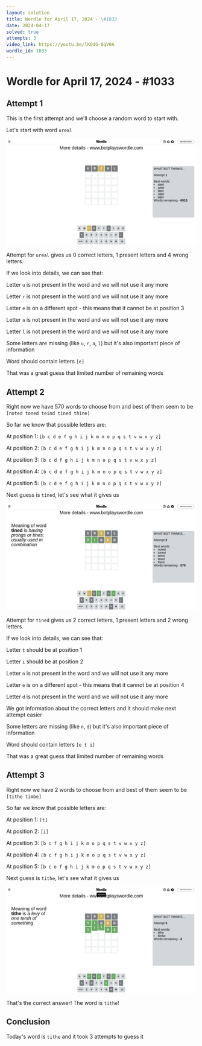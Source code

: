 ```yaml
---
layout: solution
title: Wordle for April 17, 2024 - \#1033
date: 2024-04-17
solved: true
attempts: 3
video_link: https://youtu.be/lKOdG-0qV0A
wordle_id: 1033
---
```


# Wordle for April 17, 2024 - \#1033

## Attempt 1

This is the first attempt and we'll choose a random word to start with.

Let's start with word `ureal`

![Attempt 1](2024-04-17/attempt-1.png)

Attempt for `ureal` gives us 0 correct letters, 1 present letters and 4 wrong letters.

If we look into details, we can see that:

Letter `u` is not present in the word and we will not use it any more

Letter `r` is not present in the word and we will not use it any more

Letter `e` is on a different spot - this means that it cannot be at position 3

Letter `a` is not present in the word and we will not use it any more

Letter `l` is not present in the word and we will not use it any more

Some letters are missing (like `u`, `r`, `a`, `l`) but it's also important piece of information

Word should contain letters `[e]`

That was a great guess that limited number of remaining words



## Attempt 2

Right now we have 570 words to choose from and best of them seem to be `[noted toned teind tined thine]`

So far we know that possible letters are:

At position 1: `[b c d e f g h i j k m n o p q s t v w x y z]`

At position 2: `[b c d e f g h i j k m n o p q s t v w x y z]`

At position 3: `[b c d f g h i j k m n o p q s t v w x y z]`

At position 4: `[b c d e f g h i j k m n o p q s t v w x y z]`

At position 5: `[b c d e f g h i j k m n o p q s t v w x y z]`

Next guess is `tined`, let's see what it gives us

![Attempt 2](2024-04-17/attempt-2.png)

Attempt for `tined` gives us 2 correct letters, 1 present letters and 2 wrong letters.

If we look into details, we can see that:

Letter `t` should be at position 1

Letter `i` should be at position 2

Letter `n` is not present in the word and we will not use it any more

Letter `e` is on a different spot - this means that it cannot be at position 4

Letter `d` is not present in the word and we will not use it any more

We got information about the correct letters and it should make next attempt easier

Some letters are missing (like `n`, `d`) but it's also important piece of information

Word should contain letters `[e t i]`

That was a great guess that limited number of remaining words



## Attempt 3

Right now we have 2 words to choose from and best of them seem to be `[tithe timbe]`

So far we know that possible letters are:

At position 1: `[t]`

At position 2: `[i]`

At position 3: `[b c f g h i j k m o p q s t v w x y z]`

At position 4: `[b c f g h i j k m o p q s t v w x y z]`

At position 5: `[b c e f g h i j k m o p q s t v w x y z]`

Next guess is `tithe`, let's see what it gives us

![Attempt 3](2024-04-17/attempt-3.png)

That's the correct answer! The word is `tithe`!

## Conclusion

Today's word is `tithe` and it took 3 attempts to guess it

